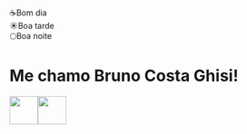 ☕Bom dia  
☀️Boa tarde<br>
🌕Boa noite

<h1>Me chamo Bruno Costa Ghisi!</h1>

<img src="https://cdn.jsdelivr.net/gh/devicons/devicon/icons/python/python-original.svg" width = "50cm" /><img src="https://cdn.jsdelivr.net/gh/devicons/devicon/icons/arduino/arduino-original.svg" width = "50cm" />

          
 
